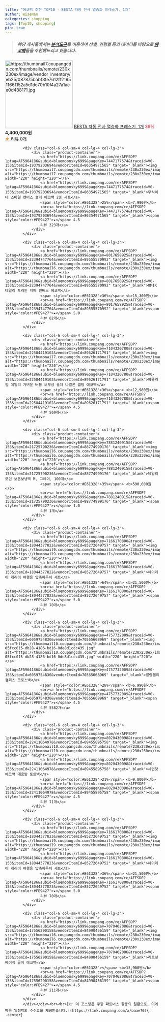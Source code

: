 ```yaml
---
title: "에코백 추천 TOP10 - BESTA 자동 전사 열승화 프레스기, 1개"
author: WiseMan
categories: shopping
tags: [Top10, shopping]
pin: true
---
```


> ##### 해당 게시물에서는 [**분석도구**](https://itemscout.io/)를 이용하여 **성별**, **연령별** 등의 데이터를 바탕으로 [**에코백**](https://link.coupang.com/a/baae76)들을 추천해드리고 있습니다.
<div class="container"><div class="row">
            <div class="col-6 col-sm-4 col-lg-4 col-lg-3">
                <div class="product-container">
                    <a href="https://link.coupang.com/re/AFFSDP?lptag=AF5964186&subid=bluemoonsky6999&pageKey=8277839399&traceid=V0-153&itemId=23862701146&vendorItemId=90885878416" target="_blank"><img src="https://thumbnail7.coupangcdn.com/thumbnails/remote/230x230ex/image/vendor_inventory/eb25/087875babf3fe7612ff21951166f152a5d1dc70b10f4a27a1ace0d488171.jpg" alt="https://thumbnail7.coupangcdn.com/thumbnails/remote/230x230ex/image/vendor_inventory/eb25/087875babf3fe7612ff21951166f152a5d1dc70b10f4a27a1ace0d488171.jpg" width="220" height="220"></a>
                    <a href="https://link.coupang.com/re/AFFSDP?lptag=AF5964186&subid=bluemoonsky6999&pageKey=8277839399&traceid=V0-153&itemId=23862701146&vendorItemId=90885878416" target="_blank">BESTA 자동 전사 열승화 프레스기, 1개</a>
                    <span style="color:#E61328">36%</span> <b>4,400,000원</b>
                    <br><a href="https://link.coupang.com/re/AFFSDP?lptag=AF5964186&subid=bluemoonsky6999&pageKey=8277839399&traceid=V0-153&itemId=23862701146&vendorItemId=90885878416" target="_blank"><span style="color:#FE9427">★</span> 
                    리뷰 0개</a>
                </div>
            </div>
            
            <div class="col-6 col-sm-4 col-lg-4 col-lg-3">
                <div class="product-container">
                    <a href="https://link.coupang.com/re/AFFSDP?lptag=AF5964186&subid=bluemoonsky6999&pageKey=7447177574&traceid=V0-153&itemId=19379203694&vendorItemId=86354971565" target="_blank"><img src="https://thumbnail7.coupangcdn.com/thumbnails/remote/230x230ex/image/vendor_inventory/eba2/c699bc122d0d5117f228b5da8b3b084a11d5245aa3ac61b3c9f62834ab79.jpg" alt="https://thumbnail7.coupangcdn.com/thumbnails/remote/230x230ex/image/vendor_inventory/eba2/c699bc122d0d5117f228b5da8b3b084a11d5245aa3ac61b3c9f62834ab79.jpg" width="220" height="220"></a>
                    <a href="https://link.coupang.com/re/AFFSDP?lptag=AF5964186&subid=bluemoonsky6999&pageKey=7447177574&traceid=V0-153&itemId=19379203694&vendorItemId=86354971565" target="_blank">무식이네 스마일 캔버스 숄더 에코백 2종 세트</a>
                    <span style="color:#E61328">25%</span> <b>7,990원</b>
                    <br><a href="https://link.coupang.com/re/AFFSDP?lptag=AF5964186&subid=bluemoonsky6999&pageKey=7447177574&traceid=V0-153&itemId=19379203694&vendorItemId=86354971565" target="_blank"><span style="color:#FE9427">★</span> 4.5
                    리뷰 323개</a>
                </div>
            </div>
            
            <div class="col-6 col-sm-4 col-lg-4 col-lg-3">
                <div class="product-container">
                    <a href="https://link.coupang.com/re/AFFSDP?lptag=AF5964186&subid=bluemoonsky6999&pageKey=8017658925&traceid=V0-153&itemId=22394747764&vendorItemId=89555570992" target="_blank"><img src="https://thumbnail6.coupangcdn.com/thumbnails/remote/230x230ex/image/vendor_inventory/84ed/0f67cb5f452f31ebc3f708e55539c25af43e4dbc0a4496dfadb043b15e80.png" alt="https://thumbnail6.coupangcdn.com/thumbnails/remote/230x230ex/image/vendor_inventory/84ed/0f67cb5f452f31ebc3f708e55539c25af43e4dbc0a4496dfadb043b15e80.png" width="220" height="220"></a>
                    <a href="https://link.coupang.com/re/AFFSDP?lptag=AF5964186&subid=bluemoonsky6999&pageKey=8017658925&traceid=V0-153&itemId=22394747764&vendorItemId=89555570992" target="_blank">OMIK 데일리 투라인 지퍼 캔버스 에코백</a>
                    <span style="color:#E61328">36%</span> <b>15,300원</b>
                    <br><a href="https://link.coupang.com/re/AFFSDP?lptag=AF5964186&subid=bluemoonsky6999&pageKey=8017658925&traceid=V0-153&itemId=22394747764&vendorItemId=89555570992" target="_blank"><span style="color:#FE9427">★</span> 5.0
                    리뷰 62개</a>
                </div>
            </div>
            
            <div class="col-6 col-sm-4 col-lg-4 col-lg-3">
                <div class="product-container">
                    <a href="https://link.coupang.com/re/AFFSDP?lptag=AF5964186&subid=bluemoonsky6999&pageKey=7104320780&traceid=V0-153&itemId=22584419102&vendorItemId=89626171791" target="_blank"><img src="https://thumbnail7.coupangcdn.com/thumbnails/remote/230x230ex/image/vendor_inventory/2415/603bc0dafa64942539aea529b9e2802bb3aea4610d1e698b23beab8d82b3.jpg" alt="https://thumbnail7.coupangcdn.com/thumbnails/remote/230x230ex/image/vendor_inventory/2415/603bc0dafa64942539aea529b9e2802bb3aea4610d1e698b23beab8d82b3.jpg" width="220" height="220"></a>
                    <a href="https://link.coupang.com/re/AFFSDP?lptag=AF5964186&subid=bluemoonsky6999&pageKey=7104320780&traceid=V0-153&itemId=22584419102&vendorItemId=89626171791" target="_blank">아뜰라임 데일리 가벼운 버블 보부상 숄더 나일론 퀄팅 에코백</a>
                    <span style="color:#E61328">36%</span> <b>12,980원</b>
                    <br><a href="https://link.coupang.com/re/AFFSDP?lptag=AF5964186&subid=bluemoonsky6999&pageKey=7104320780&traceid=V0-153&itemId=22584419102&vendorItemId=89626171791" target="_blank"><span style="color:#FE9427">★</span> 4.5
                    리뷰 569개</a>
                </div>
            </div>
            
            <div class="col-6 col-sm-4 col-lg-4 col-lg-3">
                <div class="product-container">
                    <a href="https://link.coupang.com/re/AFFSDP?lptag=AF5964186&subid=bluemoonsky6999&pageKey=7881240915&traceid=V0-153&itemId=21725790236&vendorItemId=88774999176" target="_blank"><img src="https://thumbnail6.coupangcdn.com/thumbnails/remote/230x230ex/image/vendor_inventory/ae8a/26be0793d41511073bf94fadc3cd0576b66642e799fe80990cb2141b4b44.jpg" alt="https://thumbnail6.coupangcdn.com/thumbnails/remote/230x230ex/image/vendor_inventory/ae8a/26be0793d41511073bf94fadc3cd0576b66642e799fe80990cb2141b4b44.jpg" width="220" height="220"></a>
                    <a href="https://link.coupang.com/re/AFFSDP?lptag=AF5964186&subid=bluemoonsky6999&pageKey=7881240915&traceid=V0-153&itemId=21725790236&vendorItemId=88774999176" target="_blank">데일리모던 보온보냉백 M, 그레이, 100개</a>
                    <span style="color:#E61328">35%</span> <b>590,000원</b>
                    <br><a href="https://link.coupang.com/re/AFFSDP?lptag=AF5964186&subid=bluemoonsky6999&pageKey=7881240915&traceid=V0-153&itemId=21725790236&vendorItemId=88774999176" target="_blank"><span style="color:#FE9427">★</span> 1.0
                    리뷰 1개</a>
                </div>
            </div>
            
            <div class="col-6 col-sm-4 col-lg-4 col-lg-3">
                <div class="product-container">
                    <a href="https://link.coupang.com/re/AFFSDP?lptag=AF5964186&subid=bluemoonsky6999&pageKey=7166170800&traceid=V0-153&itemId=18044377822&vendorItemId=85272649757" target="_blank"><img src="https://thumbnail9.coupangcdn.com/thumbnails/remote/230x230ex/image/vendor_inventory/683a/7b66ae2f7a478a04ecc735e4979290a2a1e68f21bf4a603b8a8da06d5132.png" alt="https://thumbnail9.coupangcdn.com/thumbnails/remote/230x230ex/image/vendor_inventory/683a/7b66ae2f7a478a04ecc735e4979290a2a1e68f21bf4a603b8a8da06d5132.png" width="220" height="220"></a>
                    <a href="https://link.coupang.com/re/AFFSDP?lptag=AF5964186&subid=bluemoonsky6999&pageKey=7166170800&traceid=V0-153&itemId=18044377822&vendorItemId=85272649757" target="_blank">헤이데이 캐리어 여행용 압축파우치 세트</a>
                    <span style="color:#E61328">64%</span> <b>21,500원</b>
                    <br><a href="https://link.coupang.com/re/AFFSDP?lptag=AF5964186&subid=bluemoonsky6999&pageKey=7166170800&traceid=V0-153&itemId=18044377822&vendorItemId=85272649757" target="_blank"><span style="color:#FE9427">★</span> 5.0
                    리뷰 70개</a>
                </div>
            </div>
            
            <div class="col-6 col-sm-4 col-lg-4 col-lg-3">
                <div class="product-container">
                    <a href="https://link.coupang.com/re/AFFSDP?lptag=AF5964186&subid=bluemoonsky6999&pageKey=4757732009&traceid=V0-153&itemId=6059754830&vendorItemId=70565668969" target="_blank"><img src="https://thumbnail10.coupangcdn.com/thumbnails/remote/230x230ex/image/retail/images/98209840337343-05fcc015-db28-4186-bd16-0de8d1cdc435.jpg" alt="https://thumbnail10.coupangcdn.com/thumbnails/remote/230x230ex/image/retail/images/98209840337343-05fcc015-db28-4186-bd16-0de8d1cdc435.jpg" width="220" height="220"></a>
                    <a href="https://link.coupang.com/re/AFFSDP?lptag=AF5964186&subid=bluemoonsky6999&pageKey=4757732009&traceid=V0-153&itemId=6059754830&vendorItemId=70565668969" target="_blank">말랑젤리 캠퍼스 크로스백</a>
                    <span style="color:#E61328">28%</span> <b>6,990원</b>
                    <br><a href="https://link.coupang.com/re/AFFSDP?lptag=AF5964186&subid=bluemoonsky6999&pageKey=4757732009&traceid=V0-153&itemId=6059754830&vendorItemId=70565668969" target="_blank"><span style="color:#FE9427">★</span> 4.5
                    리뷰 5582개</a>
                </div>
            </div>
            
            <div class="col-6 col-sm-4 col-lg-4 col-lg-3">
                <div class="product-container">
                    <a href="https://link.coupang.com/re/AFFSDP?lptag=AF5964186&subid=bluemoonsky6999&pageKey=8020430098&traceid=V0-153&itemId=22411064978&vendorItemId=89455895758" target="_blank"><img src="https://thumbnail10.coupangcdn.com/thumbnails/remote/230x230ex/image/vendor_inventory/5630/460dd010dca851437563e153c30ef171e49c8cf0e1e3294eb014e9a9be1b.jpg" alt="https://thumbnail10.coupangcdn.com/thumbnails/remote/230x230ex/image/vendor_inventory/5630/460dd010dca851437563e153c30ef171e49c8cf0e1e3294eb014e9a9be1b.jpg" width="220" height="220"></a>
                    <a href="https://link.coupang.com/re/AFFSDP?lptag=AF5964186&subid=bluemoonsky6999&pageKey=8020430098&traceid=V0-153&itemId=22411064978&vendorItemId=89455895758" target="_blank">세련닷 에코백 대용량 토트백</a>
                    <span style="color:#E61328">21%</span> <b>9,800원</b>
                    <br><a href="https://link.coupang.com/re/AFFSDP?lptag=AF5964186&subid=bluemoonsky6999&pageKey=8020430098&traceid=V0-153&itemId=22411064978&vendorItemId=89455895758" target="_blank"><span style="color:#FE9427">★</span> 4.5
                    리뷰 71개</a>
                </div>
            </div>
            
            <div class="col-6 col-sm-4 col-lg-4 col-lg-3">
                <div class="product-container">
                    <a href="https://link.coupang.com/re/AFFSDP?lptag=AF5964186&subid=bluemoonsky6999&pageKey=7166170800&traceid=V0-153&itemId=18044377823&vendorItemId=85272649752" target="_blank"><img src="https://thumbnail9.coupangcdn.com/thumbnails/remote/230x230ex/image/vendor_inventory/5dd8/d9326b40875b7a007ee596966a471e68fa3f873d85d65c188e240720d2d3.png" alt="https://thumbnail9.coupangcdn.com/thumbnails/remote/230x230ex/image/vendor_inventory/5dd8/d9326b40875b7a007ee596966a471e68fa3f873d85d65c188e240720d2d3.png" width="220" height="220"></a>
                    <a href="https://link.coupang.com/re/AFFSDP?lptag=AF5964186&subid=bluemoonsky6999&pageKey=7166170800&traceid=V0-153&itemId=18044377823&vendorItemId=85272649752" target="_blank">헤이데이 캐리어 여행용 압축파우치 세트</a>
                    <span style="color:#E61328">36%</span> <b>21,500원</b>
                    <br><a href="https://link.coupang.com/re/AFFSDP?lptag=AF5964186&subid=bluemoonsky6999&pageKey=7166170800&traceid=V0-153&itemId=18044377823&vendorItemId=85272649752" target="_blank"><span style="color:#FE9427">★</span> 5.0
                    리뷰 70개</a>
                </div>
            </div>
            
            <div class="col-6 col-sm-4 col-lg-4 col-lg-3">
                <div class="product-container">
                    <a href="https://link.coupang.com/re/AFFSDP?lptag=AF5964186&subid=bluemoonsky6999&pageKey=7070462086&traceid=V0-153&itemId=17556290158&vendorItemId=84990456159" target="_blank"><img src="https://thumbnail6.coupangcdn.com/thumbnails/remote/230x230ex/image/vendor_inventory/ed40/49993ca45a2dc50f780520f2b5c39292879d5fde8017f0221d7123d45d3b.jpg" alt="https://thumbnail6.coupangcdn.com/thumbnails/remote/230x230ex/image/vendor_inventory/ed40/49993ca45a2dc50f780520f2b5c39292879d5fde8017f0221d7123d45d3b.jpg" width="220" height="220"></a>
                    <a href="https://link.coupang.com/re/AFFSDP?lptag=AF5964186&subid=bluemoonsky6999&pageKey=7070462086&traceid=V0-153&itemId=17556290158&vendorItemId=84990456159" target="_blank">리트넛 베이직 골지 에코백</a>
                    <span style="color:#E61328"></span> <b>13,900원</b>
                    <br><a href="https://link.coupang.com/re/AFFSDP?lptag=AF5964186&subid=bluemoonsky6999&pageKey=7070462086&traceid=V0-153&itemId=17556290158&vendorItemId=84990456159" target="_blank"><span style="color:#FE9427">★</span> 4.5
                    리뷰 211개</a>
                </div>
            </div>
            </div></div><br><br>[👉 이 포스팅은 쿠팡 파트너스 활동의 일환으로, 이에 따른 일정액의 수수료를 제공받습니다.](https://link.coupang.com/a/baae76){: .center}